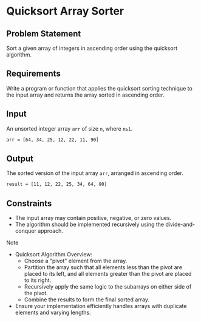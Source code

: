 # Quicksort Array Sorter

## Problem Statement

Sort a given array of integers in ascending order using the quicksort algorithm.

## Requirements

Write a program or function that applies the quicksort sorting technique to the input array and returns the array sorted in ascending order.

## Input

An unsorted integer array `arr` of size `n`, where `n≥1`.

```bash
arr = [64, 34, 25, 12, 22, 11, 90]
```

## Output

The sorted version of the input array `arr`, arranged in ascending order.

```bash
result = [11, 12, 22, 25, 34, 64, 90]
```

## Constraints

- The input array may contain positive, negative, or zero values.
- The algorithm should be implemented recursively using the divide-and-conquer approach.

> [!NOTE]
>
> - Quicksort Algorithm Overview:
>   - Choose a "pivot" element from the array.
>   - Partition the array such that all elements less than the pivot are placed to its left, and all elements greater than the pivot are placed to its right.
>   - Recursively apply the same logic to the subarrays on either side of the pivot.
>   - Combine the results to form the final sorted array.
> - Ensure your implementation efficiently handles arrays with duplicate elements and varying lengths.
